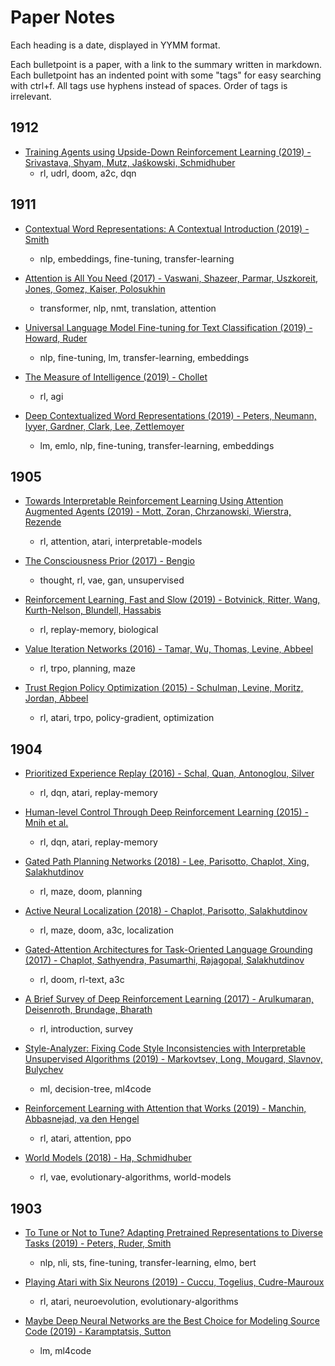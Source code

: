 # Paper Notes

Each heading is a date, displayed in YYMM format.

Each bulletpoint is a paper, with a link to the summary written in markdown. Each bulletpoint has an indented point with some "tags" for easy searching with ctrl+f. All tags use hyphens instead of spaces. Order of tags is irrelevant.

## 1912

- [Training Agents using Upside-Down Reinforcement Learning (2019) - Srivastava, Shyam, Mutz, Jaśkowski, Schmidhuber](notes/training-agents-using-udrl.md)
  - rl, udrl, doom, a2c, dqn

## 1911

- [Contextual Word Representations: A Contextual Introduction (2019) - Smith](notes/contextual-word-representations.md)
  - nlp, embeddings, fine-tuning, transfer-learning

- [Attention is All You Need (2017) - Vaswani, Shazeer, Parmar, Uszkoreit, Jones, Gomez, Kaiser, Polosukhin](notes/attention-is-all-you-need.md)
  - transformer, nlp, nmt, translation, attention

- [Universal Language Model Fine-tuning for Text Classification (2019) - Howard, Ruder](notes/universal-language-model-fine-tuning.md)
  - nlp, fine-tuning, lm, transfer-learning, embeddings 

- [The Measure of Intelligence (2019) - Chollet](notes/measure-of-intelligence.md)
  - rl, agi

- [Deep Contextualized Word Representations (2019) - Peters, Neumann, Iyyer, Gardner, Clark, Lee, Zettlemoyer](notes/deep-contextualized-word-representations.md)
  - lm, emlo, nlp, fine-tuning, transfer-learning, embeddings

## 1905

- [Towards Interpretable Reinforcement Learning Using Attention Augmented Agents (2019) - Mott, Zoran, Chrzanowski, Wierstra, Rezende](notes/towards-interpretable-rl-agents.md)
  - rl, attention, atari, interpretable-models

- [The Consciousness Prior (2017) - Bengio](notes/the-consciousness-prior.md)
  - thought, rl, vae, gan, unsupervised

- [Reinforcement Learning, Fast and Slow (2019) - Botvinick, Ritter, Wang, Kurth-Nelson, Blundell, Hassabis](notes/rl-fast-and-slow.md)
  - rl, replay-memory, biological

- [Value Iteration Networks (2016) - Tamar, Wu, Thomas, Levine, Abbeel](notes/value-iteration-networks.md)
  - rl, trpo, planning, maze

- [Trust Region Policy Optimization (2015) - Schulman, Levine, Moritz, Jordan, Abbeel](notes/trust-region-policy-optimization.md)
  - rl, atari, trpo, policy-gradient, optimization

## 1904

- [Prioritized Experience Replay (2016) - Schal, Quan, Antonoglou, Silver](notes/prioritized-experience-replay.md)
  - rl, dqn, atari, replay-memory

- [Human-level Control Through Deep Reinforcement Learning (2015) - Mnih et al.](notes/human-level-control-through-drl.md)
  - rl, dqn, atari, replay-memory

- [Gated Path Planning Networks (2018) - Lee, Parisotto, Chaplot, Xing, Salakhutdinov](notes/gated-path-planning-networks.md)
  - rl, maze, doom, planning

- [Active Neural Localization (2018) - Chaplot, Parisotto, Salakhutdinov](notes/active-neural-localization.md)
  - rl, maze, doom, a3c, localization

- [Gated-Attention Architectures for Task-Oriented Language Grounding (2017) - Chaplot, Sathyendra, Pasumarthi, Rajagopal, Salakhutdinov](notes/gated-attention-architectures.md)
  - rl, doom, rl-text, a3c

- [A Brief Survey of Deep Reinforcement Learning (2017) - Arulkumaran, Deisenroth, Brundage, Bharath](notes/a-brief-survey-of-drl.md)
  - rl, introduction, survey

- [Style-Analyzer: Fixing Code Style Inconsistencies with Interpretable Unsupervised Algorithms (2019) - Markovtsev, Long, Mougard, Slavnov, Bulychev](notes/style-analyzer.md)
  - ml, decision-tree, ml4code

- [Reinforcement Learning with Attention that Works (2019) - Manchin, Abbasnejad, va den Hengel](notes/rl-with-attention.md)
  - rl, atari, attention, ppo

- [World Models (2018) - Ha, Schmidhuber](notes/world-models.md)
  - rl, vae, evolutionary-algorithms, world-models

## 1903

- [To Tune or Not to Tune? Adapting Pretrained Representations to Diverse Tasks (2019) - Peters, Ruder, Smith](notes/to-tune-or-not-to-tune.md)
  - nlp, nli, sts, fine-tuning, transfer-learning, elmo, bert

- [Playing Atari with Six Neurons (2019) - Cuccu, Togelius, Cudre-Mauroux](notes/playing-atari-with-six-neurons.md)
  - rl, atari, neuroevolution, evolutionary-algorithms

- [Maybe Deep Neural Networks are the Best Choice for Modeling Source Code (2019) - Karamptatsis, Sutton](notes/dnns-modeling-source-code.md)
  - lm, ml4code